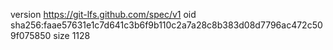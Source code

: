 version https://git-lfs.github.com/spec/v1
oid sha256:faae57631e1c7d641c3b6f9b110c2a7a28c8b383d08d7796ac472c509f075850
size 1128
